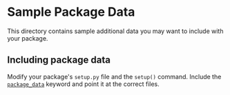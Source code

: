 # Sample Package Data

This directory contains sample additional data you may want to include with your package.

## Including package data

Modify your package's `setup.py` file and the `setup()` command. Include the [`package_data`](http://setuptools.readthedocs.io/en/latest/setuptools.html#basic-use) keyword and point it at the correct files.
